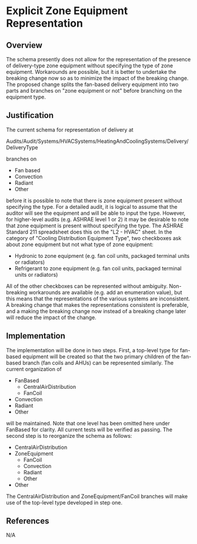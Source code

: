 # Explicit Zone Equipment Representation #

## Overview ##
The schema presently does not allow for the representation of the presence of delivery-type zone equipment without specifying the type of zone equipment. Workarounds are possible, but it is better to undertake the breaking change now so as to minimize the impact of the breaking change. The proposed change splits the fan-based delivery equipment into two parts and branches on "zone equipment or not" before branching on the equipment type. 

## Justification ##
The current schema for representation of delivery at

Audits/Audit/Systems/HVACSystems/HeatingAndCoolingSystems/Delivery/DeliveryType

branches on

  * Fan based
  * Convection
  * Radiant 
  * Other

before it is possible to note that there is zone equipment present without specifying the type. For a detailed audit, it is logical to assume that the auditor will see the equipment and will be able to input the type. However, for higher-level audits (e.g. ASHRAE level 1 or 2) it may be desirable to note that zone equipment is present without specifying the type. The ASHRAE Standard 211 spreadsheet does this on the "L2 - HVAC" sheet. In the category of "Cooling Distribution Equipment Type", two checkboxes ask about zone equipment but not what type of zone equipment:

  * Hydronic to zone equipment (e.g. fan coil units, packaged terminal units or radiators)
  * Refrigerant to zone equipment (e.g. fan coil units, packaged terminal units or radiators)

All of the other checkboxes can be represented without ambiguity. Non-breaking workarounds are available (e.g. add an enumeration value), but this means that the representations of the various systems are inconsistent. A breaking change that makes the representations consistent is preferable, and a making the breaking change now instead of a breaking change later will reduce the impact of the change.

## Implementation ##
The implementation will be done in two steps. First, a top-level type for fan-based equipment will be created so that the two primary children of the fan-based branch (fan coils and AHUs) can be represented similarly. The current organization of

  * FanBased
    - CentralAirDistribution
    - FanCoil
  * Convection
  * Radiant
  * Other

will be maintained. Note that one level has been omitted here under FanBased for clarity. All current tests will be verified as passing. The second step is to reorganize the schema as follows:

  * CentralAirDistribution
  * ZoneEquipment
    - FanCoil
    - Convection
    - Radiant
    - Other
  * Other

The CentralAirDistribution and ZoneEquipment/FanCoil branches will make use of the top-level type developed in step one.

## References ##
N/A
